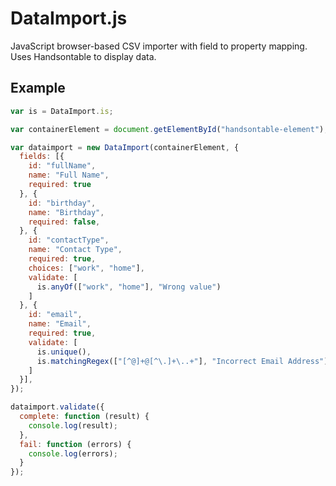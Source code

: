 # DataImport.js

JavaScript browser-based CSV importer with field to property mapping. Uses Handsontable to display data.

## Example

```javascript
var is = DataImport.is;

var containerElement = document.getElementById("handsontable-element");

var dataimport = new DataImport(containerElement, {
  fields: [{
    id: "fullName",
    name: "Full Name",
    required: true
  }, {
    id: "birthday",
    name: "Birthday",
    required: false,
  }, {
    id: "contactType",
    name: "Contact Type",
    required: true,
    choices: ["work", "home"],
    validate: [
      is.anyOf(["work", "home"], "Wrong value")
    ]
  }, {
    id: "email",
    name: "Email",
    required: true,
    validate: [
      is.unique(),
      is.matchingRegex(["[^@]+@[^\.]+\..+"], "Incorrect Email Address")
    ]
  }],
});

dataimport.validate({
  complete: function (result) {
    console.log(result);
  },
  fail: function (errors) {
    console.log(errors);
  }
});
```
